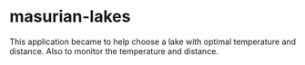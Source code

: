 # masurian-lakes
This application became to help choose a lake with optimal temperature and distance. Also to monitor the temperature and distance.

